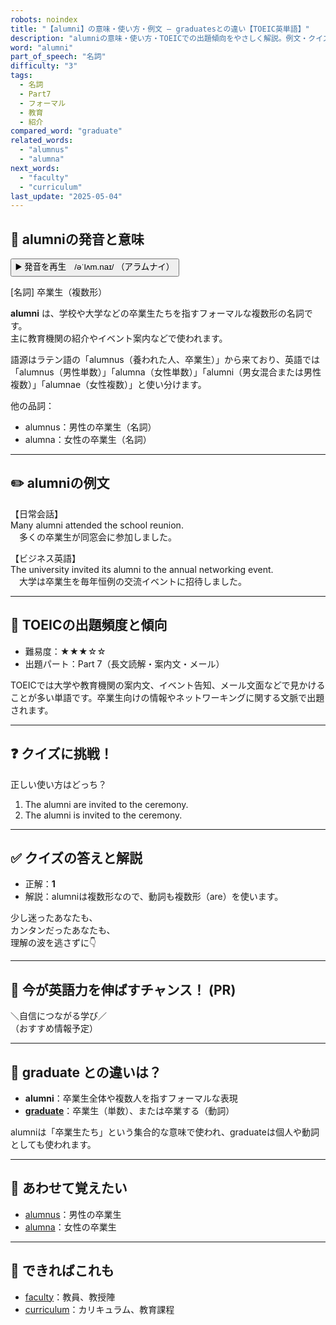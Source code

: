 ```yaml
---
robots: noindex
title: "【alumni】の意味・使い方・例文 ― graduatesとの違い【TOEIC英単語】"
description: "alumniの意味・使い方・TOEICでの出題傾向をやさしく解説。例文・クイズ付きでgraduatesとの違いもわかりやすく学べます。"
word: "alumni"
part_of_speech: "名詞"
difficulty: "3"
tags:
  - 名詞
  - Part7
  - フォーマル
  - 教育
  - 紹介
compared_word: "graduate"
related_words:
  - "alumnus"
  - "alumna"
next_words:
  - "faculty"
  - "curriculum"
last_update: "2025-05-04"
---
```


## 🔰 alumniの発音と意味

<button class="play-audio" onclick="playTTS('alumni')">
  <span class="play-audio-main">
    ▶️ 発音を再生　/əˈlʌm.naɪ/
  </span>
  <span class="play-audio-sub">
    （アラムナイ）
  </span>
</button>

[名詞] 卒業生（複数形）

**alumni** は、学校や大学などの卒業生たちを指すフォーマルな複数形の名詞です。  
主に教育機関の紹介やイベント案内などで使われます。

語源はラテン語の「alumnus（養われた人、卒業生）」から来ており、英語では「alumnus（男性単数）」「alumna（女性単数）」「alumni（男女混合または男性複数）」「alumnae（女性複数）」と使い分けます。

他の品詞：  
- alumnus：男性の卒業生（名詞）
- alumna：女性の卒業生（名詞）

---

## ✏️ alumniの例文

【日常会話】  
Many alumni attended the school reunion.  
　多くの卒業生が同窓会に参加しました。

【ビジネス英語】  
The university invited its alumni to the annual networking event.  
　大学は卒業生を毎年恒例の交流イベントに招待しました。

---

## 🎯 TOEICの出題頻度と傾向

- 難易度：★★★☆☆
- 出題パート：Part 7（長文読解・案内文・メール）

TOEICでは大学や教育機関の案内文、イベント告知、メール文面などで見かけることが多い単語です。卒業生向けの情報やネットワーキングに関する文脈で出題されます。

---

## ❓ クイズに挑戦！

正しい使い方はどっち？

1. The alumni are invited to the ceremony.  
2. The alumni is invited to the ceremony.

---

## ✅ クイズの答えと解説

- 正解：**1**
- 解説：alumniは複数形なので、動詞も複数形（are）を使います。

少し迷ったあなたも、  
カンタンだったあなたも、  
理解の波を逃さずに👇️

---

## 🚀 今が英語力を伸ばすチャンス！ (PR)

<div class="info-center">
＼自信につながる学び／<br>  
（おすすめ情報予定）
</div>

---

## 🤔  graduate との違いは？

- **alumni**：卒業生全体や複数人を指すフォーマルな表現
- **[graduate](/word/graduate/)**：卒業生（単数）、または卒業する（動詞）

alumniは「卒業生たち」という集合的な意味で使われ、graduateは個人や動詞としても使われます。

---

## 🧩 あわせて覚えたい

- [alumnus](/word/alumnus/)：男性の卒業生
- [alumna](/word/alumna/)：女性の卒業生

---

## 📖 できればこれも

- [faculty](/word/faculty/)：教員、教授陣
- [curriculum](/word/curriculum/)：カリキュラム、教育課程

<!-- cvid: aid14_bid18 -->
